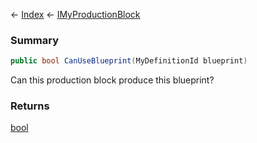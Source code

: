 ← [Index](Api-Index) ← [IMyProductionBlock](Sandbox.ModAPI.Ingame.IMyProductionBlock)

### Summary

```csharp
public bool CanUseBlueprint(MyDefinitionId blueprint)
```

Can this production block produce this blueprint?

### Returns

[bool](System.Boolean)



